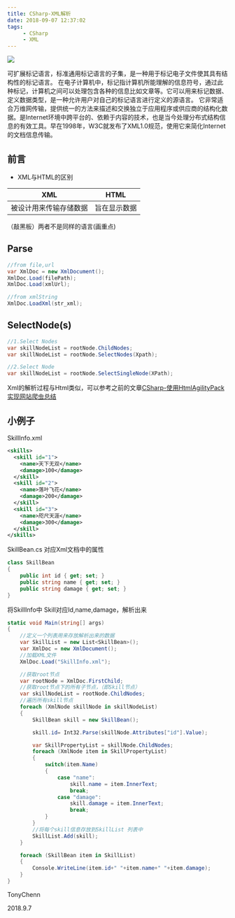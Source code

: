```yaml
---
title: CSharp-XML解析
date: 2018-09-07 12:37:02
tags:
     - CSharp
     - XML
---
```

![](https://ws1.sinaimg.cn/mw690/006PThdlly1fwcp9lo7e7j317y0qkdmc.jpg)
<!--more-->

可扩展标记语言，标准通用标记语言的子集，是一种用于标记电子文件使其具有结构性的标记语言。
在电子计算机中，标记指计算机所能理解的信息符号，通过此种标记，计算机之间可以处理包含各种的信息比如文章等。它可以用来标记数据、定义数据类型，是一种允许用户对自己的标记语言进行定义的源语言。 它非常适合万维网传输，提供统一的方法来描述和交换独立于应用程序或供应商的结构化数据。是Internet环境中跨平台的、依赖于内容的技术，也是当今处理分布式结构信息的有效工具。早在1998年，W3C就发布了XML1.0规范，使用它来简化Internet的文档信息传输。

## 前言
- XML与HTML的区别

XML | HTML
---|---
被设计用来传输存储数据 | 旨在显示数据

（敲黑板）两者不是同样的语言(画重点)

 ## Parse
 
```csharp
//from file,url
var XmlDoc = new XmlDocument();
XmlDoc.Load(filePath);
XmlDoc.Load(xmlUrl);

//from xmlString
XmlDoc.LoadXml(str_xml);
```

## SelectNode(s)

```csharp
//1.Select Nodes
var skillNodeList = rootNode.ChildNodes;
var skillNodeList = rootNode.SelectNodes(Xpath);

//2.Select Node
var skillNodeList = rootNode.SelectSingleNode(XPath);
```

Xml的解析过程与Html类似，可以参考之前的文章[CSharp-使用HtmlAgilityPack实现网站爬虫总结](https://tonychenn.cn/2018/09/01/CSharp-%E4%BD%BF%E7%94%A8HtmlAgilityPack%E5%AE%9E%E7%8E%B0%E7%BD%91%E7%AB%99%E7%88%AC%E8%99%AB%E6%80%BB%E7%BB%93/)

## 小例子

SkillInfo.xml
```xml
<skills>
  <skill id="1">
    <name>天下无双</name>
    <damage>100</damage>
  </skill>
  <skill id="2">
    <name>落叶飞花</name>
    <damage>200</damage>
  </skill>
  <skill id="3">
    <name>咫尺天涯</name>
    <damage>300</damage>
  </skill>
</skills>
```

SkillBean.cs 对应Xml文档中的属性

```csharp
class SkillBean
{
    public int id { get; set; }
    public string name { get; set; }
    public string damage { get; set; }
}
```
将SkillInfo中 Skill对应Id,name,damage，解析出来

```csharp
static void Main(string[] args)
{
    //定义一个列表用来存放解析出来的数据
    var SkillList = new List<SkillBean>();
    var XmlDoc = new XmlDocument();
    //加载XML文件
    XmlDoc.Load("SkillInfo.xml");

    //获取root节点
    var rootNode = XmlDoc.FirstChild;
    //获取root节点下的所有子节点，（即Skill节点）
    var skillNodeList = rootNode.ChildNodes;
    //遍历所有skill节点
    foreach (XmlNode skillNode in skillNodeList)
    {
        SkillBean skill = new SkillBean();

        skill.id= Int32.Parse(skillNode.Attributes["id"].Value);

        var SkillPropertyList = skillNode.ChildNodes;
        foreach (XmlNode item in SkillPropertyList)
        {
            switch(item.Name)
            {
                case "name":
                    skill.name = item.InnerText;
                    break;
                case "damage":
                    skill.damage = item.InnerText;
                    break;
            }
        }
        //将每个skill信息存放到SkillList 列表中
        SkillList.Add(skill);
    }

    foreach (SkillBean item in SkillList)
    {
        Console.WriteLine(item.id+" "+item.name+" "+item.damage);
    }
}
```
TonyChenn

2018.9.7
